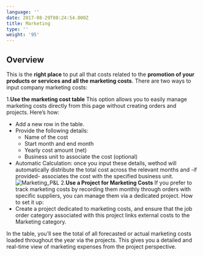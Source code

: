 ```yaml
---
language: ''
date: 2017-08-29T08:24:54.000Z
title: Marketing
type: ''
weight: '95'
---
```


## Overview

This is the **right place** to put all that costs related to the **promotion of your products or services and all the marketing costs**.
There are two ways to input company marketing costs:

1.**Use the marketing cost table**
This option allows you to easily manage marketing costs directly from this page without creating orders and projects. Here’s how:

* Add a new row in the table.
* Provide the following details:
  * Name of the cost
  * Start month and end month
  * Yearly cost amount (net)
  * Business unit to associate the cost (optional)
* Automatic Calculation: once you input these details, wethod will automatically distribute the total cost across the relevant months and -if provided- associates the cost with the specified business unit.
  ![Marketing\_P\&L](</uploads/Screenshot 2025-02-12 alle 14.43.29.png>)
  2.**Use a Project for Marketing Costs**
  If you prefer to track marketing costs by recording them monthly through orders with specific suppliers, you can manage them via a dedicated project. How to set it up:
* Create a project dedicated to marketing costs, and ensure that the job order category associated with this project links external costs to the Marketing category.

In the table, you’ll see the total of all forecasted or actual marketing costs loaded throughout the year via the projects. This gives you a detailed and real-time view of marketing expenses from the project perspective.
